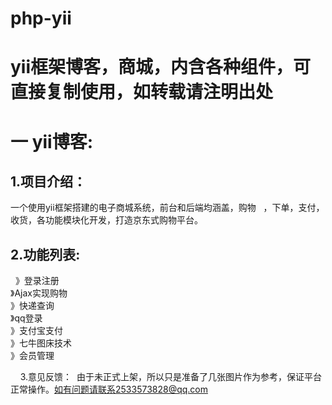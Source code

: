 # php-yii
  
  <h1>yii框架博客，商城，内含各种组件，可直接复制使用，如转载请注明出处</h1>

<h1>一 yii博客:</h1>

<h2>1.项目介绍：</h2>
  <p>一个使用yii框架搭建的电子商城系统，前台和后端均涵盖，购物
    ，下单，支付，收货，各功能模块化开发，打造京东式购物平台。</p>
    
<h2>2.功能列表:</h2>  
                  》登录注册	
             <br> 》Ajax实现购物
             <br> 》快递查询
             <br> 》qq登录
             <br> 》支付宝支付     
             <br> 》七牛图床技术                
             <br> 》会员管理
                 
     3.意见反馈：  由于未正式上架，所以只是准备了几张图片作为参考，保证平台正常操作。如有问题请联系2533573828@qq.com
